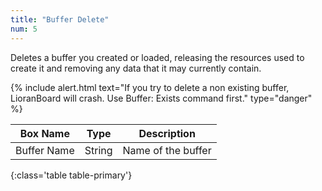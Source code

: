 ```yaml
---
title: "Buffer Delete"
num: 5
---
```


Deletes a buffer you created or loaded, releasing the resources used to create it and removing any data that it may currently contain.

{% include alert.html text="If you try to delete a non existing buffer, LioranBoard will crash. Use Buffer: Exists command first." type="danger" %} 

| Box Name | Type | Description | 
|-------|--------|--------
|Buffer Name	|String	| Name of the buffer
{:class='table table-primary'}









